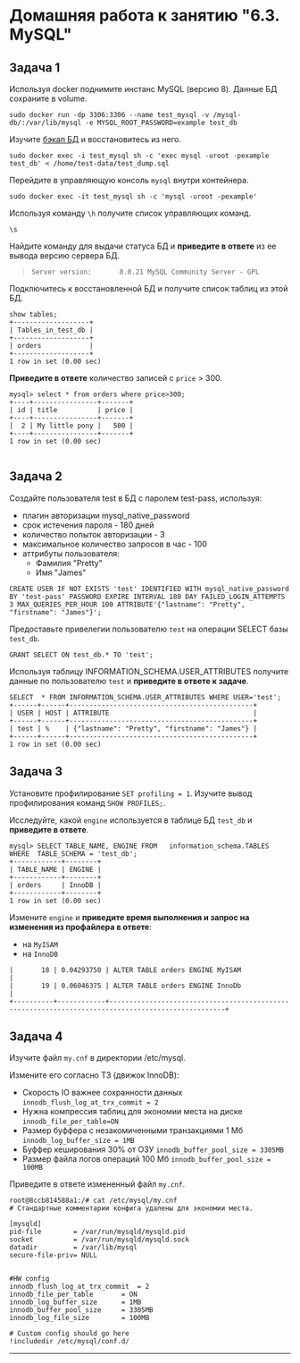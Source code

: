 # Домашняя работа к занятию "6.3. MySQL"

## Задача 1

Используя docker поднимите инстанс MySQL (версию 8). Данные БД сохраните в volume.
``` 
sudo docker run -dp 3306:3306 --name test_mysql -v /mysql-db/:/var/lib/mysql -e MYSQL_ROOT_PASSWORD=example test_db
```

Изучите [бэкап БД](https://github.com/netology-code/virt-homeworks/tree/master/06-db-03-mysql/test_data) и 
восстановитесь из него.
``` 
sudo docker exec -i test_mysql sh -c 'exec mysql -uroot -pexample test_db' < /home/test-data/test_dump.sql
```
Перейдите в управляющую консоль `mysql` внутри контейнера.
``` 
sudo docker exec -it test_mysql sh -c 'mysql -uroot -pexample'  
```
Используя команду `\h` получите список управляющих команд.
``` 
\s
```

Найдите команду для выдачи статуса БД и **приведите в ответе** из ее вывода версию сервера БД.
> ``` 
> Server version:		8.0.21 MySQL Community Server - GPL
> ```

Подключитесь к восстановленной БД и получите список таблиц из этой БД.
``` 
show tables;
+-------------------+
| Tables_in_test_db |
+-------------------+
| orders            |
+-------------------+
1 row in set (0.00 sec)

```
**Приведите в ответе** количество записей с `price` > 300.
```
mysql> select * from orders where price>300;
+----+----------------+-------+
| id | title          | price |
+----+----------------+-------+
|  2 | My little pony |   500 |
+----+----------------+-------+
1 row in set (0.00 sec)
 
```


## Задача 2

Создайте пользователя test в БД c паролем test-pass, используя:
- плагин авторизации mysql_native_password
- срок истечения пароля - 180 дней 
- количество попыток авторизации - 3 
- максимальное количество запросов в час - 100
- аттрибуты пользователя:
    - Фамилия "Pretty"
    - Имя "James"

```
CREATE USER IF NOT EXISTS 'test' IDENTIFIED WITH mysql_native_password BY 'test-pass' PASSWORD EXPIRE INTERVAL 180 DAY FAILED_LOGIN_ATTEMPTS 3 MAX_QUERIES_PER_HOUR 100 ATTRIBUTE'{"lastname": "Pretty", "firstname": "James"}';
```

Предоставьте привелегии пользователю `test` на операции SELECT базы `test_db`.
``` 
GRANT SELECT ON test_db.* TO 'test';
```
    
Используя таблицу INFORMATION_SCHEMA.USER_ATTRIBUTES получите данные по пользователю `test` и 
**приведите в ответе к задаче**.
``` 
SELECT  * FROM INFORMATION_SCHEMA.USER_ATTRIBUTES WHERE USER='test';
+------+------+----------------------------------------------+
| USER | HOST | ATTRIBUTE                                    |
+------+------+----------------------------------------------+
| test | %    | {"lastname": "Pretty", "firstname": "James"} |
+------+------+----------------------------------------------+
1 row in set (0.00 sec)
```

## Задача 3

Установите профилирование `SET profiling = 1`.
Изучите вывод профилирования команд `SHOW PROFILES;`.

Исследуйте, какой `engine` используется в таблице БД `test_db` и **приведите в ответе**.
``` 
mysql> SELECT TABLE_NAME, ENGINE FROM   information_schema.TABLES WHERE  TABLE_SCHEMA = 'test_db';
+------------+--------+
| TABLE_NAME | ENGINE |
+------------+--------+
| orders     | InnoDB |
+------------+--------+
1 row in set (0.00 sec)
```
Измените `engine` и **приведите время выполнения и запрос на изменения из профайлера в ответе**:
- на `MyISAM`
- на `InnoDB`

``` 
|       18 | 0.04293750 | ALTER TABLE orders ENGINE MyISAM                                                                  |
|       19 | 0.06046375 | ALTER TABLE orders ENGINE InnoDb                                                                  |
+----------+------------+---------------------------------------------------------------------------------------------------+
```

## Задача 4 

Изучите файл `my.cnf` в директории /etc/mysql.

Измените его согласно ТЗ (движок InnoDB):
- Скорость IO важнее сохранности данных `innodb_flush_log_at_trx_commit = 2`
- Нужна компрессия таблиц для экономии места на диске `innodb_file_per_table=ON `
- Размер буффера с незакомиченными транзакциями 1 Мб `innodb_log_buffer_size = 1MB`
- Буффер кеширования 30% от ОЗУ `innodb_buffer_pool_size = 3305MB`
- Размер файла логов операций 100 Мб `innodb_buffer_pool_size = 100MB`

Приведите в ответе измененный файл `my.cnf`.
``` 
root@8ccb814588a1:/# cat /etc/mysql/my.cnf
# Стандартные комментарии конфига удалены для экономии места.

[mysqld]
pid-file        = /var/run/mysqld/mysqld.pid
socket          = /var/run/mysqld/mysqld.sock
datadir         = /var/lib/mysql
secure-file-priv= NULL


#HW config
innodb_flush_log_at_trx_commit	= 2
innodb_file_per_table		= ON
innodb_log_buffer_size		= 1MB
innodb_buffer_pool_size		= 3305MB
innodb_log_file_size		= 100MB

# Custom config should go here
!includedir /etc/mysql/conf.d/
```

---
